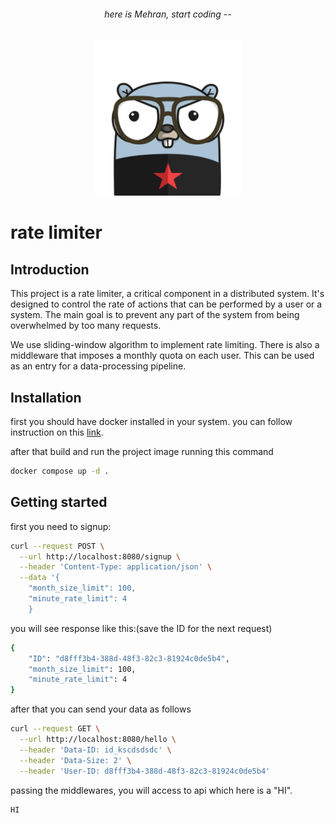 <h6 align="center">here is Mehran, start coding --</h6>

<p align="center">
<img src="./assets/jeddi.png" height="250px">
</p>

# rate limiter



## Introduction
This project is a rate limiter,
a critical component in a distributed system.
It's designed to control the rate of actions that can be performed by a user or a system.
The main goal is to prevent any part of the system from being overwhelmed by too many requests.

We use sliding-window algorithm to implement rate limiting. 
There is also a middleware that imposes a monthly quota on each user. 
This can be used as an entry for a data-processing pipeline. 

## Installation 

first you should have docker installed in your system.
you can follow instruction on this [link](https://docs.docker.com/engine/install/).

after that build and run the project image running this command
```bash
docker compose up -d .  
```


## Getting started
first you need to signup:
```bash
curl --request POST \
  --url http://localhost:8080/signup \
  --header 'Content-Type: application/json' \
  --data '{
    "month_size_limit": 100,
    "minute_rate_limit": 4
    }
```
you will see response like this:(save the ID for the next request)
```bash
{
	"ID": "d8fff3b4-388d-48f3-82c3-81924c0de5b4",
	"month_size_limit": 100,
	"minute_rate_limit": 4
}
```
after that you can send your data as follows
```bash
curl --request GET \
  --url http://localhost:8080/hello \
  --header 'Data-ID: id_kscdsdsdc' \
  --header 'Data-Size: 2' \
  --header 'User-ID: d8fff3b4-388d-48f3-82c3-81924c0de5b4'
```
passing the middlewares,
you will access to api which here is a "HI".
```bash
HI
```
